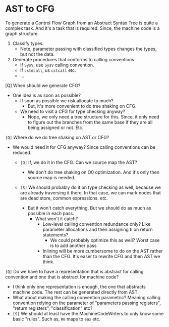 AST to CFG
====

To generate a Control Flow Graph from an Abstract Syntax Tree is quite a complex task. And it's a task that is required. Since, the machine code is a graph structure.

1. Classify types.
    * Note, parameter passing with classified types changes the types, but not the data.
1. Generate procedures that conforms to calling conventions.
    * If `SysV`, use `SysV` calling convention.
    * If `cstdcall`, us `cstcall` etc.
    * ...

[Q]
When should we generate CFG?

* One idea is as soon as possible?
    * If soon as possible we risk allocate to much?
        * But, it's more convenient to do tree shaking on CFG.
    * We need to visit a CFG for type checking anyway? 
        * Nope, we only need a tree structure for this. Since, it only need to figure out the branches from the same base if they are all being assigned or not. Etc.
    
`[Q]`
Where do we do tree shaking on AST or CFG?

* We would need it for CFG anyway? Since calling conventions can be reduced.

    * `[Q]` If, we do it in the CFG. Can we source map the AST?
        * We don't do tree shaking on O0 optimization. And it's only then source map is needed.

    * `[S]` We should probably do it on type checking as well, because we are already traversing it there. In that case, we can mark nodes that are dead store, common expressions. etc.
        *  But it won't catch everything. But we should do as much as possible in each pass.
            * What won't it catch?
                * Low-level calling convention redundance only? Like parameter allocations and then assigning ti on return statements?
                    * We could probably optimize this as well? Worst case is to add another pass.
                * Inlining will be more cumbersome to do on the AST rather than the CFG. It's easer to rewrite CFG and then AST we think.

`[Q]` Do we have to have a representation that is abstract for calling convention and one that is abstract for machine code?
* I think only one representation is enough, the one that abstracts machine code. The rest can be generated directly from AST.
* What about making the calling convention parametric? Meaning calling convention relying on the parameter of "parameters passing registers", "return registers", "classification" etc?
* `[S]` We should at least have the MachineCodeWriters to only know some basic "rules". Such as, `R0` maps to `eax` etc.
